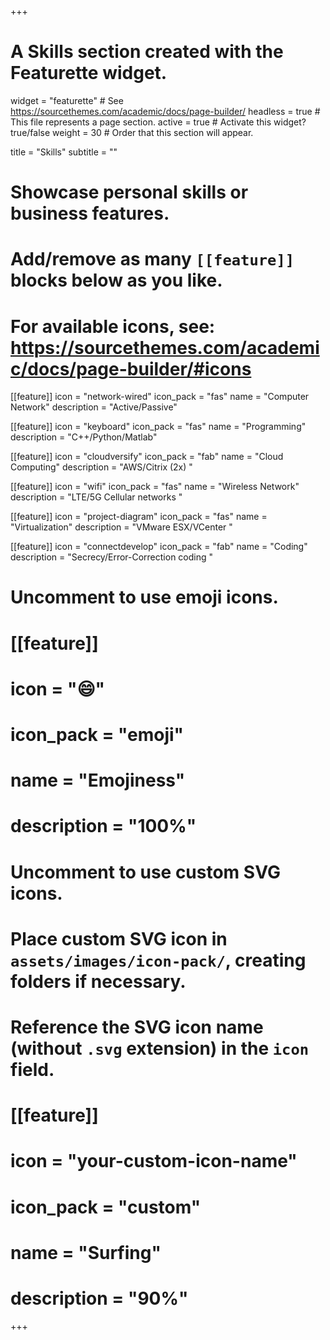 +++
# A Skills section created with the Featurette widget.
widget = "featurette"  # See https://sourcethemes.com/academic/docs/page-builder/
headless = true  # This file represents a page section.
active = true  # Activate this widget? true/false
weight = 30  # Order that this section will appear.

title = "Skills"
subtitle = ""

# Showcase personal skills or business features.
# 
# Add/remove as many `[[feature]]` blocks below as you like.
# 
# For available icons, see: https://sourcethemes.com/academic/docs/page-builder/#icons

[[feature]]
  icon = "network-wired"
  icon_pack = "fas"
  name = "Computer Network"
  description = "Active/Passive"
  
[[feature]]
  icon = "keyboard"
  icon_pack = "fas"
  name = "Programming"
  description = "C++/Python/Matlab"  
  
  [[feature]]
  icon = "cloudversify"
  icon_pack = "fab"
  name = "Cloud Computing"
  description = "AWS/Citrix (2x) "
  
[[feature]]
  icon = "wifi"
  icon_pack = "fas"
  name = "Wireless Network"
  description = "LTE/5G Cellular networks "
  
  [[feature]]
  icon = "project-diagram"
  icon_pack = "fas"
  name = "Virtualization"
  description = "VMware ESX/VCenter "

  [[feature]]
  icon = "connectdevelop"
  icon_pack = "fab"
  name = "Coding"
  description = "Secrecy/Error-Correction coding "

# Uncomment to use emoji icons.
# [[feature]]
#  icon = ":smile:"
#  icon_pack = "emoji"
#  name = "Emojiness"
#  description = "100%"  

# Uncomment to use custom SVG icons.
# Place custom SVG icon in `assets/images/icon-pack/`, creating folders if necessary.
# Reference the SVG icon name (without `.svg` extension) in the `icon` field.
# [[feature]]
#  icon = "your-custom-icon-name"
#  icon_pack = "custom"
#  name = "Surfing"
#  description = "90%"

+++
